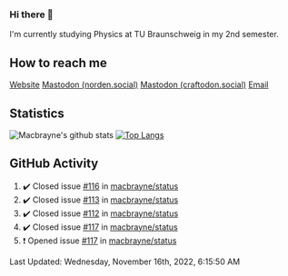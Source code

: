 ### Hi there 👋
I'm currently studying Physics at TU Braunschweig in my 2nd semester.

## How to reach me
[Website](https://florentin-schleuss.de)
<a rel="me" href="https://norden.social/@florentin">Mastodon (norden.social)</a>
<a rel="me" href="https://craftodon.social/@frodolon">Mastodon (craftodon.social)</a>
[Email](mailto:hello@macbrayne.de)

## Statistics
![Macbrayne's github stats](https://github-readme-stats.vercel.app/api?username=macbrayne&count_private=true&show_icons=true&hide_rank=true&custom_title=macbrayne's%20GitHub%20Stats)
[![Top Langs](https://github-readme-stats.vercel.app/api/top-langs/?username=macbrayne&exclude_repo=liftron&layout=compact)](https://github.com/anuraghazra/github-readme-stats)
## GitHub Activity

<!--RECENT_ACTIVITY:start-->
1. ✔️ Closed issue [#116](https://github.com/macbrayne/status/issues/116) in [macbrayne/status](https://github.com/macbrayne/status)
2. ✔️ Closed issue [#113](https://github.com/macbrayne/status/issues/113) in [macbrayne/status](https://github.com/macbrayne/status)
3. ✔️ Closed issue [#112](https://github.com/macbrayne/status/issues/112) in [macbrayne/status](https://github.com/macbrayne/status)
4. ✔️ Closed issue [#117](https://github.com/macbrayne/status/issues/117) in [macbrayne/status](https://github.com/macbrayne/status)
5. ❗️ Opened issue [#117](https://github.com/macbrayne/status/issues/117) in [macbrayne/status](https://github.com/macbrayne/status)
<!--RECENT_ACTIVITY:end-->

<!--RECENT_ACTIVITY:last_update-->
Last Updated: Wednesday, November 16th, 2022, 6:15:50 AM
<!--RECENT_ACTIVITY:last_update_end-->


<!--
**macbrayne/macbrayne** is a ✨ _special_ ✨ repository because its `README.md` (this file) appears on your GitHub profile.

Here are some ideas to get you started:

- 🔭 I’m currently working on ...
- 🌱 I’m currently learning ...
- 👯 I’m looking to collaborate on ...
- 🤔 I’m looking for help with ...
- 💬 Ask me about ...
- 📫 How to reach me: ...
- 😄 Pronouns: ...
- ⚡ Fun fact: ...
-->
